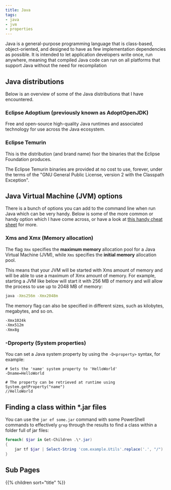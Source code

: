 ```yaml
---
title: Java
tags:
- java
- jvm
- properties
---
```


Java is a general-purpose programming language that is class-based, object-oriented, and designed to have as few implementation dependencies as possible. It is intended to let application developers write once, run anywhere, meaning that compiled Java code can run on all platforms that support Java without the need for recompilation
<!--more-->

## Java distributions

Below is an overview of some of the Java distributions that I have encountered.

### Eclipse Adoptium (previously known as AdoptOpenJDK) 

Free and open-source high-quality Java runtimes and associated technology for use across the Java ecosystem.

### Eclipse Temurin

This is the distribution (and brand name) fsor the binaries that the Eclipse Foundation produces.

The Eclipse Temurin binaries are provided at no cost to use, forever,
under the terms of the "GNU General Public License, version 2 with the Classpath Exception".

## Java Virtual Machine (JVM) options

There is a bunch of options you can add to the command line when run Java which can be very handy.
Below is some of the more common or handy option which I have come across, or have a look at 
[this handy cheat sheet](https://www.jrebel.com/sites/rebel/files/pdfs/cheat-sheet-rebel-jvm-options.pdf) for more.

### Xms and Xmx (Memory allocation)

The flag `Xmx` specifies the **maximum memory** allocation pool for a Java Virtual Machine (JVM), while `Xms` specifies the **initial memory** allocation pool.

This means that your JVM will be started with Xms amount of memory and will be able to use a maximum of Xmx amount of memory. For example, starting a JVM like below will start it with 256 MB of memory and will allow the process to use up to 2048 MB of memory:

``` cmd
java -Xms256m -Xmx2048m
```
The memory flag can also be specified in different sizes, such as kilobytes, megabytes, and so on.
``` cmd
-Xmx1024k
-Xmx512m
-Xmx8g
```

### -Dproperty (System properties)

You can set a Java system property by using the `-D<property>` syntax, for example:

```shell
# Sets the 'name' system property to 'HelloWorld'
-Dname=HelloWorld

# The property can be retrieved at runtime using
System.getProperty("name")
//HelloWorld
```

## Finding a class within *.jar files

You can use the `jar ef some.jar` command with some PowerShell commands to effectively `grep` through the results to 
find a class within a folder full of jar files:

```powershell
foreach( $jar in Get-Children .\*.jar)
{
    jar tf $jar | Select-String 'com.example.Utils'.replace('.', "/")
}
```

## Sub Pages

{{% children sort="title" %}}